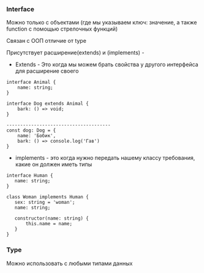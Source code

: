 ### Interface
Можно только с объектами (где мы указываем ключ: значение, а также function с помощью стрелочных функций)

Связан с ООП отличие от type

 Присутствует расширение(extends) и (implements) -
 - Extends - Это когда мы можем брать свойства у другого интерфейса для расширение своего

```
interface Animal {
    name: string;
}

interface Dog extends Animal {
    bark: () => void;
}

--------------------------------------
const dog: Dog = {
    name: 'Бобик',
    bark: () => console.log('Гав')
}
```
 - implements - это когда нужно передать нашему классу требования, какие он должен иметь типы 
 ```
interface Human {
    name: string;
}

class Woman implements Human {
    sex: string = 'woman';
    name: string;
    
    constructor(name: string) {
        this.name = name;
    }
}
```

### Type
Можно использовать с любыми типами данных 